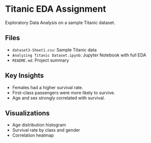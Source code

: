 # Titanic EDA Assignment

Exploratory Data Analysis on a sample Titanic dataset.

## Files
- `dataset3-Sheet1.csv`: Sample Titanic data
- `Analyzing Titanic Dataset.ipynb`: Jupyter Notebook with full EDA
- `README.md`: Project summary

## Key Insights
- Females had a higher survival rate.
- First-class passengers were more likely to survive.
- Age and sex strongly correlated with survival.

## Visualizations
- Age distribution histogram
- Survival rate by class and gender
- Correlation heatmap
